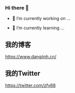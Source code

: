 ### Hi there 👋

- 🔭 I’m currently working on ...



- 🌱 I’m currently learning ...


## 我的博客
https://www.dangjinh.cn/

## 我的Twitter
https://twitter.com/zfy68
